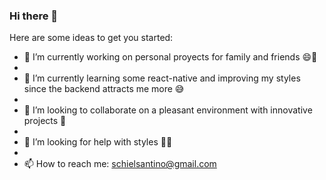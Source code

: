 ### Hi there 👋

Here are some ideas to get you started:

- 🔭 I’m currently working on personal proyects for family and friends 😄🙌
- 
- 🌱 I’m currently learning some react-native and improving my styles since the backend attracts me more 😅
- 
- 👯 I’m looking to collaborate on a pleasant environment with innovative projects 🤩
- 
- 🤔 I’m looking for help with styles 🤣🥴
- 
- 📫 How to reach me: schielsantino@gmail.com
